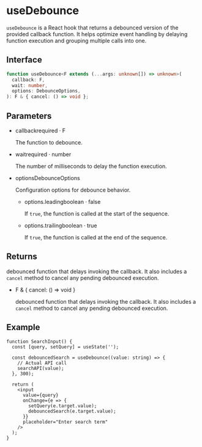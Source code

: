 # useDebounce

`useDebounce` is a React hook that returns a debounced version of the provided callback function. It helps optimize event handling by delaying function execution and grouping multiple calls into one.

## Interface
```ts
function useDebounce<F extends (...args: unknown[]) => unknown>(
  callback: F,
  wait: number,
  options: DebounceOptions,
): F & { cancel: () => void };

```

## Parameters
<ul class="post-parameters-ul">
  <li class="post-parameters-li post-parameters-li-root">
    <span class="post-parameters--name">callback</span
    ><span class="post-parameters--required">required</span> ·
    <span class="post-parameters--type">F</span>
    <br />
    <p class="post-parameters--description">The function to debounce.</p>
  </li>
</ul>
<ul class="post-parameters-ul">
  <li class="post-parameters-li post-parameters-li-root">
    <span class="post-parameters--name">wait</span
    ><span class="post-parameters--required">required</span> ·
    <span class="post-parameters--type">number</span>
    <br />
    <p class="post-parameters--description">
      The number of milliseconds to delay the function execution.
    </p>
  </li>
</ul>
<ul class="post-parameters-ul">
  <li class="post-parameters-li post-parameters-li-root">
    <span class="post-parameters--name">options</span
    ><span class="post-parameters--type">DebounceOptions</span>
    <br />
    <p class="post-parameters--description">
      Configuration options for debounce behavior.
    </p>
    <ul class="post-parameters-ul">
      <li class="post-parameters-li">
        <span class="post-parameters--name">options.leading</span
        ><span class="post-parameters--type">boolean</span> ·
        <span class="post-parameters--default">false</span>
        <br />
        <p class="post-parameters--description">
          If <code>true</code>, the function is called at the start of the
          sequence.
        </p>
      </li>
      <li class="post-parameters-li">
        <span class="post-parameters--name">options.trailing</span
        ><span class="post-parameters--type">boolean</span> ·
        <span class="post-parameters--default">true</span>
        <br />
        <p class="post-parameters--description">
          If <code>true</code>, the function is called at the end of the
          sequence.
        </p>
      </li>
    </ul>
  </li>
</ul>


## Returns

debounced function that delays invoking the callback. It also includes a `cancel` method to cancel any pending debounced execution.

<ul class="post-parameters-ul">
  <li class="post-parameters-li post-parameters-li-root">
    <span class="post-parameters--name"></span
    ><span class="post-parameters--type">F & { cancel: () => void }</span>
    <br />
    <p class="post-parameters--description">
      debounced function that delays invoking the callback. It also includes a
      <code>cancel</code> method to cancel any pending debounced execution.
    </p>
  </li>
</ul>


## Example
```tsx
function SearchInput() {
  const [query, setQuery] = useState('');

  const debouncedSearch = useDebounce((value: string) => {
    // Actual API call
    searchAPI(value);
  }, 300);

  return (
    <input
      value={query}
      onChange={e => {
        setQuery(e.target.value);
        debouncedSearch(e.target.value);
      }}
      placeholder="Enter search term"
    />
  );
}
```
  